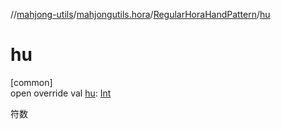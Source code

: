 //[mahjong-utils](../../../index.md)/[mahjongutils.hora](../index.md)/[RegularHoraHandPattern](index.md)/[hu](hu.md)

# hu

[common]\
open override val [hu](hu.md): [Int](https://kotlinlang.org/api/latest/jvm/stdlib/kotlin/-int/index.html)

符数

